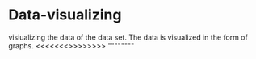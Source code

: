 # Data-visualizing
visiualizing the data of the data set.
The data is visualized in the form of graphs.
<<<<<<<>>>>>>>>
""""""""
